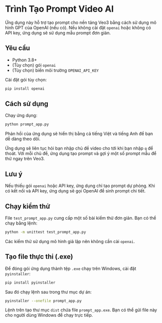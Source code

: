 # Trình Tạo Prompt Video AI

Ứng dụng này hỗ trợ tạo prompt cho nền tảng Veo3 bằng cách sử dụng mô hình GPT của OpenAI (nếu có). Nếu không cài đặt `openai` hoặc không có API key, ứng dụng sẽ sử dụng mẫu prompt đơn giản.

## Yêu cầu
- Python 3.8+
- (Tùy chọn) gói `openai`
- (Tùy chọn) biến môi trường `OPENAI_API_KEY`

Cài đặt gói tùy chọn:
```bash
pip install openai
```

## Cách sử dụng

Chạy ứng dụng:
```bash
python prompt_app.py
```

Phản hồi của ứng dụng sẽ hiển thị bằng cả tiếng Việt và tiếng Anh để bạn dễ
dàng theo dõi.

Ứng dụng sẽ liên tục hỏi bạn nhập chủ đề video cho tới khi bạn nhập `q` để thoát. Với mỗi chủ đề, ứng dụng tạo prompt và gợi ý một số prompt mẫu để thử ngay trên Veo3.

## Lưu ý

Nếu thiếu gói `openai` hoặc API key, ứng dụng chỉ tạo prompt dự phòng. Khi có kết nối và API key, ứng dụng sẽ gọi OpenAI để sinh prompt chi tiết.

## Chạy kiểm thử

File `test_prompt_app.py` cung cấp một số bài kiểm thử đơn giản. Bạn có thể chạy bằng lệnh:

```bash
python -m unittest test_prompt_app.py
```

Các kiểm thử sử dụng mô hình giả lập nên không cần cài `openai`.

## Tạo file thực thi (.exe)

Để đóng gói ứng dụng thành tệp `.exe` chạy trên Windows, cài đặt `pyinstaller`:

```bash
pip install pyinstaller
```

Sau đó chạy lệnh sau trong thư mục dự án:

```bash
pyinstaller --onefile prompt_app.py
```

Lệnh trên tạo thư mục `dist` chứa file `prompt_app.exe`. Bạn có thể gửi file này cho người dùng Windows để chạy trực tiếp.
